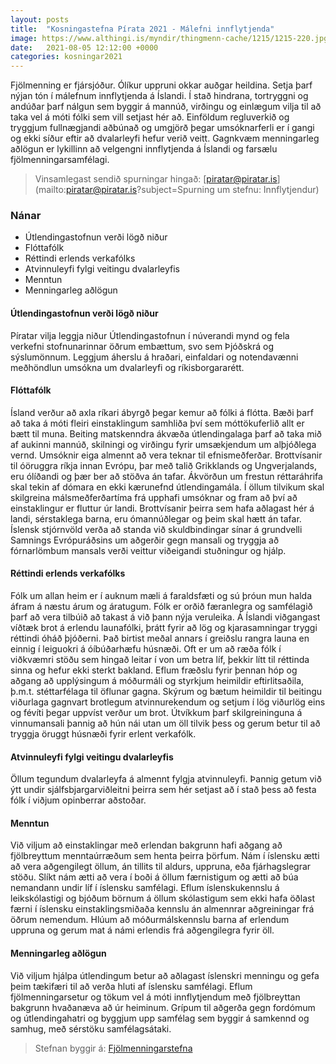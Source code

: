 ```yaml
---
layout: posts
title:  "Kosningastefna Pírata 2021 - Málefni innflytjenda"
image: https://www.althingi.is/myndir/thingmenn-cache/1215/1215-220.jpg
date:   2021-08-05 12:12:00 +0000
categories: kosningar2021
---
```

Fjölmenning er fjársjóður. Ólíkur uppruni okkar auðgar heildina. Setja þarf nýjan tón í málefnum innflytjenda á Íslandi. Í stað hindrana, tortryggni og andúðar þarf nálgun sem byggir á mannúð, virðingu og einlægum vilja til að taka vel á móti fólki sem vill setjast hér að. Einföldum regluverkið og tryggjum fullnægjandi aðbúnað og umgjörð þegar umsóknarferli er í gangi og ekki síður eftir að dvalarleyfi hefur verið veitt. Gagnkvæm menningarleg aðlögun er lykillinn að velgengni innflytjenda á Íslandi og farsælu fjölmenningarsamfélagi.

> Vinsamlegast sendið spurningar hingað: [piratar@piratar.is](mailto:piratar@piratar.is?subject=Spurning um stefnu: Innflytjendur)

### Nánar 
- Útlendingastofnun verði lögð niður 
- Flóttafólk 
- Réttindi erlends verkafólks 
- Atvinnuleyfi fylgi veitingu dvalarleyfis 
- Menntun 
- Menningarleg aðlögun

#### Útlendingastofnun verði lögð niður 
Píratar vilja leggja niður Útlendingastofnun í núverandi mynd og fela verkefni stofnunarinnar öðrum embættum, svo sem Þjóðskrá og sýslumönnum. Leggjum áherslu á hraðari, einfaldari og notendavænni meðhöndlun umsókna um dvalarleyfi og ríkisborgararétt.

#### Flóttafólk 
Ísland verður að axla ríkari ábyrgð þegar kemur að fólki á flótta. Bæði þarf að taka á móti fleiri einstaklingum samhliða því sem móttökuferlið allt er bætt til muna. Beiting matskenndra ákvæða útlendingalaga þarf að taka mið af aukinni mannúð, skilningi og virðingu fyrir umsækjendum um alþjóðlega vernd. Umsóknir eiga almennt að vera teknar til efnismeðferðar. Brottvísanir til óöruggra ríkja innan Evrópu, þar með talið Grikklands og Ungverjalands, eru ólíðandi og þær ber að stöðva án tafar. Ákvörðun um frestun réttaráhrifa skal tekin af dómara en ekki kærunefnd útlendingamála. Í öllum tilvikum skal skilgreina málsmeðferðartíma frá upphafi umsóknar og fram að því að einstaklingur er fluttur úr landi. Brottvísanir þeirra sem hafa aðlagast hér á landi, sérstaklega barna, eru ómannúðlegar og þeim skal hætt án tafar. Íslensk stjórnvöld verða að standa við skuldbindingar sínar á grundvelli Samnings Evrópuráðsins um aðgerðir gegn mansali og tryggja að fórnarlömbum mansals verði veittur viðeigandi stuðningur og hjálp.

#### Réttindi erlends verkafólks 
Fólk um allan heim er í auknum mæli á faraldsfæti og sú þróun mun halda áfram á næstu árum og áratugum. Fólk er orðið færanlegra og samfélagið þarf að vera tilbúið að takast á við þann nýja veruleika. Á Íslandi viðgangast víðtæk brot á erlendu launafólki, þrátt fyrir að lög og kjarasamningar tryggi réttindi óháð þjóðerni. Það birtist meðal annars í greiðslu rangra launa en einnig í leiguokri á óíbúðarhæfu húsnæði. Oft er um að ræða fólk í viðkvæmri stöðu sem hingað leitar í von um betra líf, þekkir lítt til réttinda sinna og hefur ekki sterkt bakland. Eflum fræðslu fyrir þennan hóp og aðgang að upplýsingum á móðurmáli og styrkjum heimildir eftirlitsaðila, þ.m.t. stéttarfélaga til öflunar gagna. Skýrum og bætum heimildir til beitingu viðurlaga gagnvart brotlegum atvinnurekendum og setjum í lög viðurlög eins og févíti þegar uppvíst verður um brot. Útvíkkum þarf skilgreininguna á vinnumansali þannig að hún nái utan um öll tilvik þess og gerum betur til að tryggja öruggt húsnæði fyrir erlent verkafólk.

#### Atvinnuleyfi fylgi veitingu dvalarleyfis 
Öllum tegundum dvalarleyfa á almennt fylgja atvinnuleyfi. Þannig getum við ýtt undir sjálfsbjargarviðleitni þeirra sem hér setjast að í stað þess að festa fólk í viðjum opinberrar aðstoðar.

#### Menntun 
Við viljum að einstaklingar með erlendan bakgrunn hafi aðgang að fjölbreyttum menntaúrræðum sem henta þeirra þörfum. Nám í íslensku ætti að vera aðgengilegt öllum, án tillits til aldurs, uppruna, eða fjárhagslegrar stöðu. Slíkt nám ætti að vera í boði á öllum færnistigum og ætti að búa nemandann undir líf í íslensku samfélagi. Eflum íslenskukennslu á leikskólastigi og bjóðum börnum á öllum skólastigum sem ekki hafa öðlast færni í íslensku einstaklingsmiðaða kennslu án almennrar aðgreiningar frá öðrum nemendum. Hlúum að móðurmálskennslu barna af erlendum uppruna og gerum mat á námi erlendis frá aðgengilegra fyrir öll.

#### Menningarleg aðlögun 
Við viljum hjálpa útlendingum betur að aðlagast íslenskri menningu og gefa þeim tækifæri til að verða hluti af íslensku samfélagi. Eflum fjölmenningarsetur og tökum vel á móti innflytjendum með fjölbreyttan bakgrunn hvaðanæva að úr heiminum. Grípum til aðgerða gegn fordómum og útlendingahatri og byggjum upp samfélag sem byggir á samkennd og samhug, með sérstöku samfélagsátaki.

> Stefnan byggir á: [Fjölmenningarstefna](https://x.piratar.is/polity/1/document/495/)